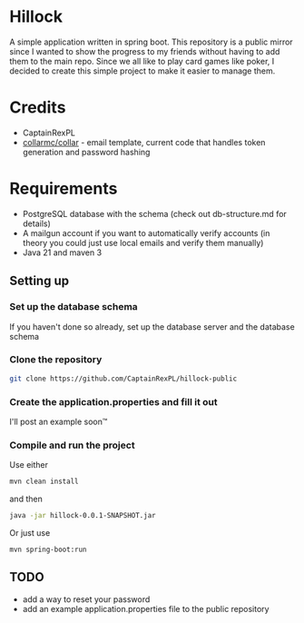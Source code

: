 # Hillock

A simple application written in spring boot. This repository is a public mirror since I wanted to show the progress to my friends without having to add them to the main repo.
Since we all like to play card games like poker, I decided to create this simple project to make it easier to manage them.

# Credits

* CaptainRexPL
* [collarmc/collar](https://github.com/collarmc/collar) - email template, current code that handles token generation and password hashing

# Requirements

* PostgreSQL database with the schema (check out db-structure.md for details)
* A mailgun account if you want to automatically verify accounts (in theory you could just use local emails and verify them manually)
* Java 21 and maven 3

## Setting up

### Set up the database schema
If you haven't done so already, set up the database server and the database schema

### Clone the repository
```bash
git clone https://github.com/CaptainRexPL/hillock-public
```

### Create the application.properties and fill it out
 
I'll post an example soon&trade;

### Compile and run the project 
Use either 
```bash
mvn clean install
```
and then
```bash
java -jar hillock-0.0.1-SNAPSHOT.jar
```

Or just use
```
mvn spring-boot:run
```


## TODO
* add a way to reset your password
* add an example application.properties file to the public repository